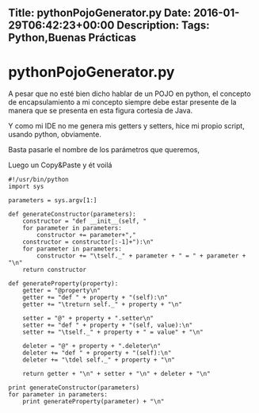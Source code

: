 Title: pythonPojoGenerator.py
Date: 2016-01-29T06:42:23+00:00
Description: 
Tags: Python,Buenas Prácticas
---
# pythonPojoGenerator.py

A pesar que no esté bien dicho hablar de un POJO en python, el concepto de encapsulamiento a mi concepto siempre debe estar presente de la manera que se presenta en esta figura cortesía de Java.

Y como mi IDE no me genera mis getters y setters, hice mi propio script, usando python, obviamente.

Basta pasarle el nombre de los parámetros que queremos,

Luego un Copy&Paste y ét voilá

```
#!/usr/bin/python
import sys

parameters = sys.argv[1:]

def generateConstructor(parameters):
    constructor = "def __init__(self, "
    for parameter in parameters:
        constructor += parameter+","
    constructor = constructor[:-1]+"):\n"
    for parameter in parameters:
        constructor += "\tself._" + parameter + " = " + parameter + "\n"
    return constructor

def generateProperty(property):
    getter = "@property\n"
    getter += "def " + property + "(self):\n"
    getter += "\treturn self._" + property + "\n"

    setter = "@" + property + ".setter\n"
    setter += "def " + property + "(self, value):\n"
    setter += "\tself._" + property + " = value" + "\n"

    deleter = "@" + property + ".deleter\n"
    deleter += "def " + property + "(self):\n"
    deleter += "\tdel self._" + property + "\n"

    return getter + "\n" + setter + "\n" + deleter + "\n"

print generateConstructor(parameters)
for parameter in parameters:
    print generateProperty(parameter) + "\n"
```